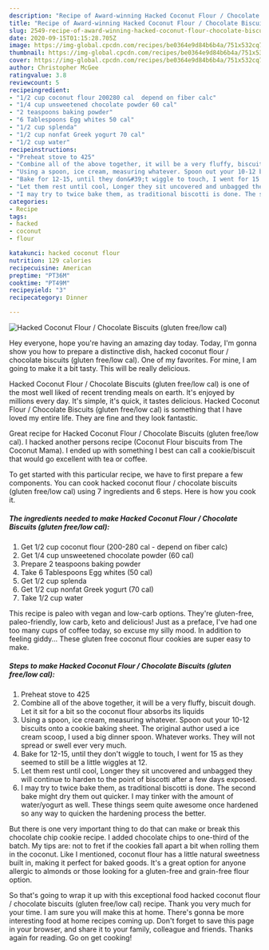 ```yaml
---
description: "Recipe of Award-winning Hacked Coconut Flour / Chocolate Biscuits (gluten free/low cal)"
title: "Recipe of Award-winning Hacked Coconut Flour / Chocolate Biscuits (gluten free/low cal)"
slug: 2549-recipe-of-award-winning-hacked-coconut-flour-chocolate-biscuits-gluten-free-low-cal
date: 2020-09-15T01:15:28.705Z
image: https://img-global.cpcdn.com/recipes/be0364e9d84b6b4a/751x532cq70/hacked-coconut-flour-chocolate-biscuits-gluten-freelow-cal-recipe-main-photo.jpg
thumbnail: https://img-global.cpcdn.com/recipes/be0364e9d84b6b4a/751x532cq70/hacked-coconut-flour-chocolate-biscuits-gluten-freelow-cal-recipe-main-photo.jpg
cover: https://img-global.cpcdn.com/recipes/be0364e9d84b6b4a/751x532cq70/hacked-coconut-flour-chocolate-biscuits-gluten-freelow-cal-recipe-main-photo.jpg
author: Christopher McGee
ratingvalue: 3.8
reviewcount: 5
recipeingredient:
- "1/2 cup coconut flour 200280 cal  depend on fiber calc"
- "1/4 cup unsweetened chocolate powder 60 cal"
- "2 teaspoons baking powder"
- "6 Tablespoons Egg whites 50 cal"
- "1/2 cup splenda"
- "1/2 cup nonfat Greek yogurt 70 cal"
- "1/2 cup water"
recipeinstructions:
- "Preheat stove to 425"
- "Combine all of the above together, it will be a very fluffy, biscuit dough. Let it sit for a bit so the coconut flour absorbs its liquids"
- "Using a spoon, ice cream, measuring whatever. Spoon out your 10-12 biscuits onto a cookie baking sheet. The original author used a ice cream scoop, I used a big dinner spoon. Whatever works. They will not spread or swell ever very much."
- "Bake for 12-15, until they don&#39;t wiggle to touch, I went for 15 as they seemed to still be a little wiggles at 12."
- "Let them rest until cool, Longer they sit uncovered and unbagged they will continue to harden to the point of biscotti after a few days exposed."
- "I may try to twice bake them, as traditional biscotti is done. The second bake might dry them out quicker. I may tinker with the amount of water/yogurt as well. These things seem quite awesome once hardened so any way to quicken the hardening process the better."
categories:
- Recipe
tags:
- hacked
- coconut
- flour

katakunci: hacked coconut flour 
nutrition: 129 calories
recipecuisine: American
preptime: "PT36M"
cooktime: "PT49M"
recipeyield: "3"
recipecategory: Dinner

---
```



![Hacked Coconut Flour / Chocolate Biscuits (gluten free/low cal)](https://img-global.cpcdn.com/recipes/be0364e9d84b6b4a/751x532cq70/hacked-coconut-flour-chocolate-biscuits-gluten-freelow-cal-recipe-main-photo.jpg)

Hey everyone, hope you're having an amazing day today. Today, I'm gonna show you how to prepare a distinctive dish, hacked coconut flour / chocolate biscuits (gluten free/low cal). One of my favorites. For mine, I am going to make it a bit tasty. This will be really delicious.

Hacked Coconut Flour / Chocolate Biscuits (gluten free/low cal) is one of the most well liked of recent trending meals on earth. It's enjoyed by millions every day. It's simple, it's quick, it tastes delicious. Hacked Coconut Flour / Chocolate Biscuits (gluten free/low cal) is something that I have loved my entire life. They are fine and they look fantastic.

Great recipe for Hacked Coconut Flour / Chocolate Biscuits (gluten free/low cal). I hacked another persons recipe (Coconut Flour biscuits from The Coconut Mama). I ended up with something I best can call a cookie/biscuit that would go excellent with tea or coffee.


To get started with this particular recipe, we have to first prepare a few components. You can cook hacked coconut flour / chocolate biscuits (gluten free/low cal) using 7 ingredients and 6 steps. Here is how you cook it.

<!--inarticleads1-->

##### The ingredients needed to make Hacked Coconut Flour / Chocolate Biscuits (gluten free/low cal):

1. Get 1/2 cup coconut flour (200-280 cal - depend on fiber calc)
1. Get 1/4 cup unsweetened chocolate powder (60 cal)
1. Prepare 2 teaspoons baking powder
1. Take 6 Tablespoons Egg whites (50 cal)
1. Get 1/2 cup splenda
1. Get 1/2 cup nonfat Greek yogurt (70 cal)
1. Take 1/2 cup water


This recipe is paleo with vegan and low-carb options. They&#39;re gluten-free, paleo-friendly, low carb, keto and delicious! Just as a preface, I&#39;ve had one too many cups of coffee today, so excuse my silly mood. In addition to feeling giddy… These gluten free coconut flour cookies are super easy to make. 

<!--inarticleads2-->

##### Steps to make Hacked Coconut Flour / Chocolate Biscuits (gluten free/low cal):

1. Preheat stove to 425
1. Combine all of the above together, it will be a very fluffy, biscuit dough. Let it sit for a bit so the coconut flour absorbs its liquids
1. Using a spoon, ice cream, measuring whatever. Spoon out your 10-12 biscuits onto a cookie baking sheet. The original author used a ice cream scoop, I used a big dinner spoon. Whatever works. They will not spread or swell ever very much.
1. Bake for 12-15, until they don&#39;t wiggle to touch, I went for 15 as they seemed to still be a little wiggles at 12.
1. Let them rest until cool, Longer they sit uncovered and unbagged they will continue to harden to the point of biscotti after a few days exposed.
1. I may try to twice bake them, as traditional biscotti is done. The second bake might dry them out quicker. I may tinker with the amount of water/yogurt as well. These things seem quite awesome once hardened so any way to quicken the hardening process the better.


But there is one very important thing to do that can make or break this chocolate chip cookie recipe. I added chocolate chips to one-third of the batch. My tips are: not to fret if the cookies fall apart a bit when rolling them in the coconut. Like I mentioned, coconut flour has a little natural sweetness built in, making it perfect for baked goods. It&#39;s a great option for anyone allergic to almonds or those looking for a gluten-free and grain-free flour option. 

So that's going to wrap it up with this exceptional food hacked coconut flour / chocolate biscuits (gluten free/low cal) recipe. Thank you very much for your time. I am sure you will make this at home. There's gonna be more interesting food at home recipes coming up. Don't forget to save this page in your browser, and share it to your family, colleague and friends. Thanks again for reading. Go on get cooking!
